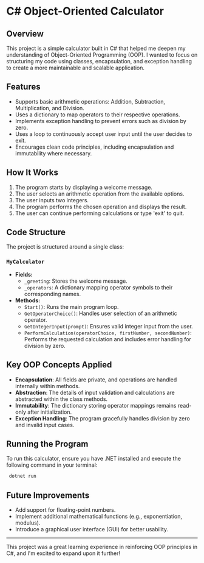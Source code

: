 # C# Object-Oriented Calculator

## Overview
This project is a simple calculator built in C# that helped me deepen my understanding of Object-Oriented Programming (OOP). I wanted to focus on structuring my code using classes, encapsulation, and exception handling to create a more maintainable and scalable application.

## Features
- Supports basic arithmetic operations: Addition, Subtraction, Multiplication, and Division.
- Uses a dictionary to map operators to their respective operations.
- Implements exception handling to prevent errors such as division by zero.
- Uses a loop to continuously accept user input until the user decides to exit.
- Encourages clean code principles, including encapsulation and immutability where necessary.

## How It Works
1. The program starts by displaying a welcome message.
2. The user selects an arithmetic operation from the available options.
3. The user inputs two integers.
4. The program performs the chosen operation and displays the result.
5. The user can continue performing calculations or type 'exit' to quit.

## Code Structure
The project is structured around a single class:

### `MyCalculator`
- **Fields:**
  - `_greeting`: Stores the welcome message.
  - `_operators`: A dictionary mapping operator symbols to their corresponding names.
- **Methods:**
  - `Start()`: Runs the main program loop.
  - `GetOperatorChoice()`: Handles user selection of an arithmetic operator.
  - `GetIntegerInput(prompt)`: Ensures valid integer input from the user.
  - `PerformCalculation(operatorChoice, firstNumber, secondNumber)`: Performs the requested calculation and includes error handling for division by zero.

## Key OOP Concepts Applied
- **Encapsulation**: All fields are private, and operations are handled internally within methods.
- **Abstraction**: The details of input validation and calculations are abstracted within the class methods.
- **Immutability**: The dictionary storing operator mappings remains read-only after initialization.
- **Exception Handling**: The program gracefully handles division by zero and invalid input cases.

## Running the Program
To run this calculator, ensure you have .NET installed and execute the following command in your terminal:

```sh
 dotnet run
```

## Future Improvements
- Add support for floating-point numbers.
- Implement additional mathematical functions (e.g., exponentiation, modulus).
- Introduce a graphical user interface (GUI) for better usability.

---
This project was a great learning experience in reinforcing OOP principles in C#, and I'm excited to expand upon it further!

